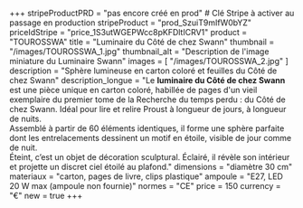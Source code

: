 +++
stripeProductPRD = "pas encore créé en prod" # Clé Stripe à activer au passage en production
stripeProduct = "prod_SzuiT9mIfW0bYZ"
priceIdStripe = "price_1S3utWGEPWcc8pKFDltICRV1"
product = "TOUROSSWA"
title = "Luminaire du Côté de chez Swann"
thumbnail = "/images/TOUROSSWA_1.jpg"
thumbnail_alt = "Description de l'image miniature du Luminaire Swann"
images = [
  "/images/TOUROSSWA_2.jpg"
]
description = "Sphère lumineuse en carton coloré et feuilles du Côté de chez Swann"
description_longue = "Le <b>luminaire du Côté de chez Swann</b> est une pièce unique en carton coloré, habillée de pages d'un vieil exemplaire du premier tome de la Recherche du temps perdu : du Côté de chez Swann. Idéal pour lire et relire Proust à longueur de jours, à longueur de nuits.<br>Assemblé à partir de 60 éléments identiques, il forme une sphère parfaite dont les entrelacements dessinent un motif en étoile, visible de jour comme de nuit.<br>Éteint, c’est un objet de décoration sculptural. Éclairé, il révèle son intérieur et projette un discret ciel étoilé au plafond."
dimensions = "diamètre 30 cm"
materiaux = "carton, pages de livre, clips plastique"
ampoule = "E27, LED 20 W max (ampoule non fournie)"
normes = "CE"
price = 150
currency = "€"
new = true
+++